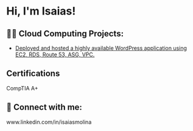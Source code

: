 <h1>Hi, I'm Isaias! 

<h2>👨‍💻 Cloud Computing Projects:</h2>

 - [Deployed and hosted a highly available WordPress application using EC2, RDS, Route 53, ASG, VPC.](https://github.com/joshmadakor1/Algorithms-Practice)


<h2> Certifications</h2>
CompTIA A+ 



<h2> 🤳 Connect with me:</h2>
www.linkedin.com/in/isaiasmolina



[linkedin]: www.linkedin.com/in/isaiasmolina

<!--
**joshmadakor1/joshmadakor1** is a ✨ _special_ ✨ repository because its `README.md` (this file) appears on your GitHub profile.

Here are some ideas to get you started:

- 🔭 I’m currently working on ...
- 🌱 I’m currently learning ...
- 👯 I’m looking to collaborate on ...
- 🤔 I’m looking for help with ...
- 💬 Ask me about ...
- 📫 How to reach me: ...
- 😄 Pronouns: ...
- ⚡ Fun fact: ...
-->
